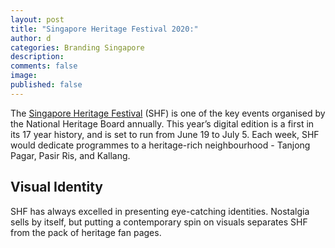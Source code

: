 ```yaml
---
layout: post
title: "Singapore Heritage Festival 2020:"
author: d
categories: Branding Singapore
description: 
comments: false
image: 
published: false
---
```


The <a href="https://www.heritagefestival.sg/">Singapore Heritage Festival</a> (SHF) is one of the key events organised by the National Heritage Board annually. This year’s digital edition is a first in its 17 year history, and is set to run from June 19 to July 5. Each week, SHF would dedicate programmes to a heritage-rich neighbourhood - Tanjong Pagar, Pasir Ris, and Kallang.

<h2>Visual Identity</h2>

SHF has always excelled in presenting eye-catching identities. Nostalgia sells by itself, but putting a contemporary spin on visuals separates SHF from the pack of heritage fan pages. 
